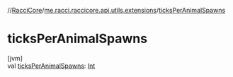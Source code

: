 //[RacciCore](../../index.md)/[me.racci.raccicore.api.utils.extensions](index.md)/[ticksPerAnimalSpawns](ticks-per-animal-spawns.md)

# ticksPerAnimalSpawns

[jvm]\
val [ticksPerAnimalSpawns](ticks-per-animal-spawns.md): [Int](https://kotlinlang.org/api/latest/jvm/stdlib/kotlin/-int/index.html)
